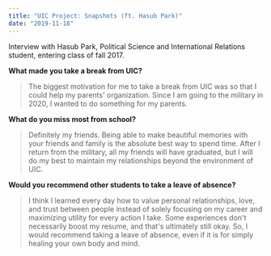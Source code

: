 ```yaml
---
title: "UIC Project: Snapshots (ft. Hasub Park)"
date: "2019-11-18"
---
```


Interview with Hasub Park, Political Science and International Relations student, entering class of fall 2017. 

**What made you take a break from UIC?**

> The biggest motivation for me to take a break from UIC was so that I could help my parents' organization. Since I am going to the military in 2020, I wanted to do something for my parents.

**What do you miss most from school?**

> Definitely my friends. Being able to make beautiful memories with your friends and family is the absolute best way to spend time. After I return from the military, all my friends will have graduated, but I will do my best to maintain my relationships beyond the environment of UIC.

**Would you recommend other students to take a leave of absence?**

> I think I learned every day how to value personal relationships, love, and trust between people instead of solely focusing on my career and maximizing utility for every action I take. Some experiences don't necessarily boost my resume, and that's ultimately still okay. So, I would recommend taking a leave of absence, even if it is for simply healing your own body and mind.
